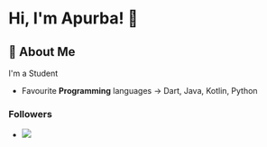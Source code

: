 
# Hi, I'm Apurba! 👋

  
## 🚀 About Me
I'm a Student

* Favourite **Programming** languages -> Dart, Java, Kotlin, Python

### Followers

* [![](https://img.shields.io/github/followers/DevApurba?style=plastic)](https://github.com/DevApurba)
